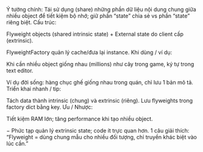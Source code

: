 Ý tưởng chính: Tái sử dụng (share) những phần dữ liệu nội dung chung giữa nhiều object để tiết kiệm bộ nhớ; giữ phần “state” chia sẻ vs phần “state” riêng biệt.
Cấu trúc:

Flyweight objects (shared intrinsic state) + External state do client cấp (extrinsic).

FlyweightFactory quản lý cache/đưa lại instance.
Khi dùng / ví dụ:

Khi cần nhiều object giống nhau (millions) như cây trong game, ký tự trong text editor.

Ví dụ đời sống: hàng chục ghế giống nhau trong quán, chỉ lưu 1 bản mô tả.
Triển khai nhanh / tip:

Tách data thành intrinsic (chung) và extrinsic (riêng). Lưu flyweights trong factory dict bằng key.
Ưu / Nhược:

Tiết kiệm RAM lớn; tăng performance khi tạo nhiều object.

− Phức tạp quản lý extrinsic state; code ít trực quan hơn.
1 câu giải thích: “Flyweight = dùng chung mẫu cho nhiều đối tượng, chỉ truyền khác biệt vào lúc cần.”